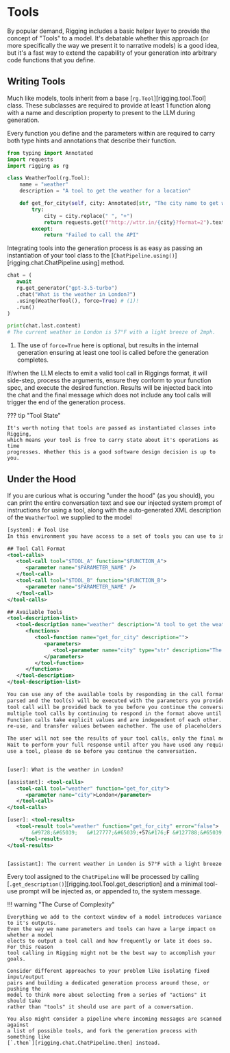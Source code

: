 # Tools

By popular demand, Rigging includes a basic helper layer to provide the concept of "Tools" to a model. It's
debatable whether this approach (or more specifically the way we present it to narrative models) is a good idea,
but it's a fast way to extend the capability of your generation into arbitrary code functions that you define.

## Writing Tools

Much like models, tools inherit from a base [`rg.Tool`][rigging.tool.Tool] class. These subclasses are required
to provide at least 1 function along with a name and description property to present to the LLM during generation.

Every function you define and the parameters within are required to carry both type hints and annotations that
describe their function.

```py
from typing import Annotated
import requests
import rigging as rg

class WeatherTool(rg.Tool):
    name = "weather"
    description = "A tool to get the weather for a location"

    def get_for_city(self, city: Annotated[str, "The city name to get weather for"]) -> str:
        try:
            city = city.replace(" ", "+")
            return requests.get(f"http://wttr.in/{city}?format=2").text
        except:
            return "Failed to call the API"
```

Integrating tools into the generation process is as easy as passing an instantiation
of your tool class to the [`ChatPipeline.using()`][rigging.chat.ChatPipeline.using] method.

```py
chat = (
   await
   rg.get_generator("gpt-3.5-turbo")
   .chat("What is the weather in London?")
   .using(WeatherTool(), force=True) # (1)!
   .run()
)

print(chat.last.content)
# The current weather in London is 57°F with a light breeze of 2mph.
```

1. The use of `force=True` here is optional, but results in the internal generation
   ensuring at least one tool is called before the generation completes.

If/when the LLM elects to emit a valid tool call in Riggings format, it will
side-step, process the arguments, ensure they conform to your function spec,
and execute the desired function. Results will be injected back into the chat
and the final message which does not include any tool calls will trigger the end
of the generation process.

??? tip "Tool State"

    It's worth noting that tools are passed as instantiated classes into Rigging,
    which means your tool is free to carry state about it's operations as time
    progresses. Whether this is a good software design decision is up to you.

    
## Under the Hood

If you are curious what is occuring "under the hood" (as you should), you can
print the entire conversation text and see our injected system prompt of
instructions for using a tool, along with the auto-generated XML description
of the `WeatherTool` we supplied to the model

```xml
[system]: # Tool Use
In this environment you have access to a set of tools you can use to improve your responses.

## Tool Call Format
<tool-calls>
   <tool-call tool="$TOOL_A" function="$FUNCTION_A">
      <parameter name="$PARAMETER_NAME" />
   </tool-call>
   <tool-call tool="$TOOL_B" function="$FUNCTION_B">
      <parameter name="$PARAMETER_NAME" />
   </tool-call>
</tool-calls>

## Available Tools
<tool-description-list>
   <tool-description name="weather" description="A tool to get the weather for a location">
      <functions>
         <tool-function name="get_for_city" description="">
            <parameters>
               <tool-parameter name="city" type="str" description="The city name to get weather for" />
            </parameters>
         </tool-function>
      </functions>
   </tool-description>
</tool-description-list>

You can use any of the available tools by responding in the call format above. The XML will be
parsed and the tool(s) will be executed with the parameters you provided. The results of each
tool call will be provided back to you before you continue the conversation. You can execute
multiple tool calls by continuing to respond in the format above until you are finished.
Function calls take explicit values and are independent of each other. Tool calls cannot share,
re-use, and transfer values between eachother. The use of placeholders is forbidden.

The user will not see the results of your tool calls, only the final message of your conversation.
Wait to perform your full response until after you have used any required tools. If you intend to
use a tool, please do so before you continue the conversation.


[user]: What is the weather in London?

[assistant]: <tool-calls>
   <tool-call tool="weather" function="get_for_city">
      <parameter name="city">London</parameter>
   </tool-call>
</tool-calls>

[user]: <tool-results>
   <tool-result tool="weather" function="get_for_city" error="false">
        &#9728;&#65039;   &#127777;&#65039;+57&#176;F &#127788;&#65039;&#8594;2mph
    </tool-result>
</tool-results>


[assistant]: The current weather in London is 57°F with a light breeze of 2mph.
```

Every tool assigned to the `ChatPipeline` will be processed by calling [`.get_description()`][rigging.tool.Tool.get_description]
and a minimal tool-use prompt will be injected as, or appended to, the system message.

!!! warning "The Curse of Complexity"

    Everything we add to the context window of a model introduces variance to it's outputs.
    Even the way we name parameters and tools can have a large impact on whether a model
    elects to output a tool call and how frequently or late it does so. For this reason
    tool calling in Rigging might not be the best way to accomplish your goals.

    Consider different approaches to your problem like isolating fixed input/output
    pairs and building a dedicated generation process around those, or pushing the
    model to think more about selecting from a series of "actions" it should take
    rather than "tools" it should use are part of a conversation.

    You also might consider a pipeline where incoming messages are scanned against
    a list of possible tools, and fork the generation process with something like
    [`.then`][rigging.chat.ChatPipeline.then] instead. 